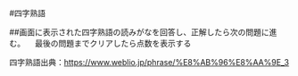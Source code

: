 #四字熟語

##画面に表示された四字熟語の読みがなを回答し、正解したら次の問題に進む。
　最後の問題までクリアしたら点数を表示する

四字熟語出典：https://www.weblio.jp/phrase/%E8%AB%96%E8%AA%9E_3
